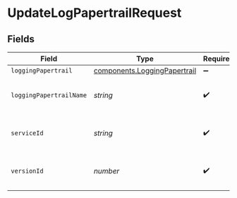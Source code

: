 # UpdateLogPapertrailRequest


## Fields

| Field                                                                    | Type                                                                     | Required                                                                 | Description                                                              | Example                                                                  |
| ------------------------------------------------------------------------ | ------------------------------------------------------------------------ | ------------------------------------------------------------------------ | ------------------------------------------------------------------------ | ------------------------------------------------------------------------ |
| `loggingPapertrail`                                                      | [components.LoggingPapertrail](../../models/shared/loggingpapertrail.md) | :heavy_minus_sign:                                                       | N/A                                                                      |                                                                          |
| `loggingPapertrailName`                                                  | *string*                                                                 | :heavy_check_mark:                                                       | The name for the real-time logging configuration.                        | test-log-endpoint                                                        |
| `serviceId`                                                              | *string*                                                                 | :heavy_check_mark:                                                       | Alphanumeric string identifying the service.                             | SU1Z0isxPaozGVKXdv0eY                                                    |
| `versionId`                                                              | *number*                                                                 | :heavy_check_mark:                                                       | Integer identifying a service version.                                   | 1                                                                        |
